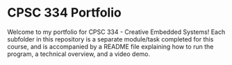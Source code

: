# CPSC 334 Portfolio
Welcome to my portfolio for CPSC 334 - Creative Embedded Systems! Each subfolder in this repository is a separate module/task completed for this course, and is accompanied by a README file explaining how to run the program, a technical overview, and a video demo.
